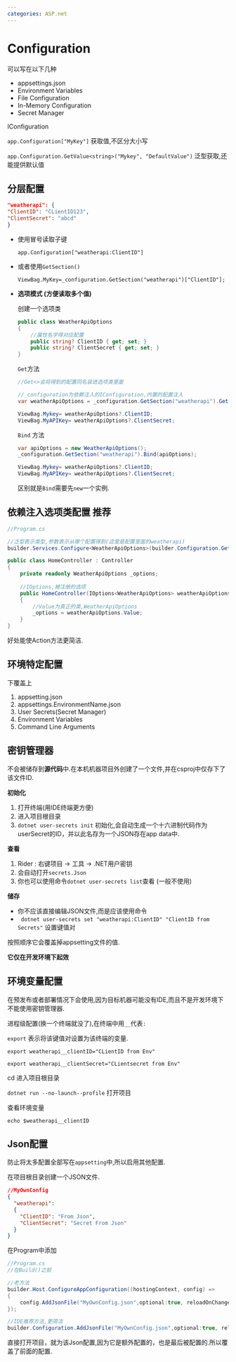 ```yaml
---
categories: ASP.net
---
```


# Configuration

可以写在以下几种

*   appsettings.json
*   Environment Variables
*   File Configuration
*   In-Memory Configuration
*   Secret Manager

IConfiguration

`app.Configuration["MyKey"]` 获取值,不区分大小写

`app.Configuration.GetValue<string>("Mykey", "DefaultValue")` 泛型获取,还能提供默认值

## 分层配置

```JSON
"weatherapi": {
"ClientID": "CLientID123",
"ClientSecret": "abcd"
}
```

*   使用冒号读取子键

    `app.Configuration["weatherapi:ClientID"]` 

*   或者使用`GetSection()`

    `ViewBag.MyKey=_configuration.GetSection("weatherapi")["ClientID"];`

*   **选项模式 (方便读取多个值)**
   
    创建一个选项类

    ```C#
    public class WeatherApiOptions
    {
        //属性名字得对应配置
        public string? ClientID { get; set; }
        public string? ClientSecret { get; set; }
    }
    ```

    `Get`方法
    ```C#
    //Get<>会将得到的配置同名装进选项类里面

    //_configuration为依赖注入的IConfiguration,内置的配置注入
    var weatherApiOptions = _configuration.GetSection("weatherapi").Get<WeatherApiOptions>();
    
    ViewBag.Mykey= weatherApiOptions?.ClientID;
    ViewBag.MyAPIKey= weatherApiOptions?.ClientSecret;
    ```

    `Bind` 方法
    ```C#
    var apiOptions = new WeatherApiOptions();
    _configuration.GetSection("weatherapi").Bind(apiOptions);

    ViewBag.Mykey= weatherApiOptions?.ClientID;
    ViewBag.MyAPIKey= weatherApiOptions?.ClientSecret;
    ```

    区别就是`Bind`需要先`new`一个实例.

## 依赖注入选项类配置 推荐

```C#
//Program.cs

//泛型表示类型,参数表示从哪个配置得到(这里是配置里面的weatherapi)
builder.Services.Configure<WeatherApiOptions>(builder.Configuration.GetSection("weatherapi"));
```
```C#
public class HomeController : Controller
{
    private readonly WeatherApiOptions _options;
    
    //IOptions,被注册的选项
    public HomeController(IOptions<WeatherApiOptions> weatherApiOptions)
    {
        //Value为真正的类,WeatherApiOptions
        _options = weatherApiOptions.Value;
    }
}
```
好处能使Action方法更简洁.

## 环境特定配置

下覆盖上

1.  appsetting.json 
2.  appsettings.EnvironmentName.json  
3.  User Secrets(Secret Manager)  
4.  Environment Variables  
5.  Command Line Arguments 

## 密钥管理器

不会被储存到**源代码**中.在本机机器项目外创建了一个文件,并在csproj中仅存下了该文件ID.

**初始化**

1.  打开终端(用IDE终端更方便)
2.  进入项目根目录
3.  `dotnet user-secrets init` 初始化,会自动生成一个十六进制代码作为userSecret的ID，并以此名存为一个JSON存在app data中.

**查看** 

1.  Rider : 右键项目 -> 工具 -> .NET用户密钥
2.  会自动打开`secrets.Json`
3.  你也可以使用命令`dotnet user-secrets list`查看 (一般不使用)

**储存**

*   你不应该直接编辑JSON文件,而是应该使用命令
*   ` dotnet user-secrets set "weatherapi:ClientID" "ClientID from Secrets"` 设置键值对
  
按照顺序它会覆盖掉appsetting文件的值.

**它仅在开发环境下起效**

## 环境变量配置

在预发布或者部署情况下会使用,因为目标机器可能没有IDE,而且不是开发环境下不能使用密钥管理器.

进程级配置(换一个终端就没了),在终端中用`__`代表`:`

`export` 表示将该键值对设置为该终端的变量.

`export weatherapi__clientID="CLientID from Env"`

`export weatherapi__clientSecret="CLientsecret from Env"`

cd 进入项目根目录

`dotnet run --no-launch--profile` 打开项目

查看环境变量

`echo $weatherapi__clientID`

## Json配置

防止将太多配置全部写在`appsetting`中,所以启用其他配置.

在项目根目录创建一个JSON文件.

```Json
//MyOwnConfig
{
  "weatherapi": 
  {
    "ClientID": "From Json",
    "ClientSecret": "Secret From Json"
  }
}
```
在Program中添加
```C#
//Program.cs
//在Build()之前

//老方法
builder.Host.ConfigureAppConfiguration((hostingContext, config) =>
{
    config.AddJsonFile("MyOwnConfig.json",optional:true, reloadOnChange:true);
});

//IDE推荐方法,更简洁
builder.Configuration.AddJsonFile("MyOwnConfig.json",optional:true, reloadOnChange:true);
```

直接打开项目，就为该Json配置,因为它是额外配置的，也是最后被配置的.所以覆盖了前面的配置.